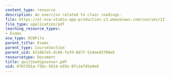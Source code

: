 ```yaml
---
content_type: resource
description: An exercise related to class readings.
file: https://ol-ocw-studio-app-production.s3.amazonaws.com/courses/21l-012-forms-of-western-narrative-spring-2004/07b7391a73bc5614a55e87c1e7d5e9e9_quiz2oedipusexer.pdf
file_type: application/pdf
learning_resource_types:
- Exams
ocw_type: OCWFile
parent_title: Exams
parent_type: CourseSection
parent_uid: 6216b7e5-dc84-fa7d-8d7f-524ee45788e6
resourcetype: Document
title: quiz2oedipusexer.pdf
uid: 07b7391a-73bc-5614-a55e-87c1e7d5e9e9
---
```

